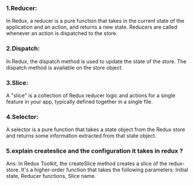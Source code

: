 ### 1.Reducer:

In Redux, a reducer is a pure function that takes in the current state of the
application and an action, and returns a new state.
Reducers are called whenever an action is dispatched to the store.

### 2.Dispatch:
In Redux, the dispatch method is used to update the state of the store.
The dispatch method is available on the store object.

### 3.Slice:
A "slice" is a collection of Redux reducer logic and actions for a
single feature in your app, typically defined together in a single file.

### 4.Selector: 
A selector is a pure function that takes a state object from the Redux store
and returns some information extracted from that state object.

### 5.explain createslice and the configuration it takes in redux ?
Ans: In Redux Toolkit, the createSlice method creates a slice of the redux-store.
It's a higher-order function that takes the following parameters: Initial state,
Reducer functions, Slice name.
